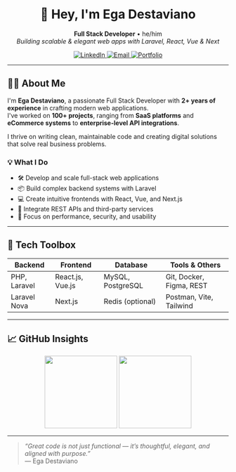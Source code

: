 <!-- README for Ega Destaviano -->

<h1 align="center">👋 Hey, I'm Ega Destaviano</h1>
<p align="center">
  <strong>Full Stack Developer</strong> • he/him<br>
  <em>Building scalable & elegant web apps with Laravel, React, Vue & Next</em>
</p>

<p align="center">
  <a href="https://linkedin.com/in/egadestaviano" target="_blank">
    <img alt="LinkedIn" src="https://img.shields.io/badge/LinkedIn-0077B5?style=flat&logo=linkedin&logoColor=white" />
  </a>
  <a href="mailto:egadestaviano@example.com">
    <img alt="Email" src="https://img.shields.io/badge/Email-D14836?style=flat&logo=gmail&logoColor=white" />
  </a>
  <a href="https://your-portfolio-link.com" target="_blank">
    <img alt="Portfolio" src="https://img.shields.io/badge/Portfolio-000?style=flat&logo=About.me&logoColor=white" />
  </a>
</p>

---

## 🧑‍💻 About Me

I'm **Ega Destaviano**, a passionate Full Stack Developer with **2+ years of experience** in crafting modern web applications.  
I've worked on **100+ projects**, ranging from **SaaS platforms** and **eCommerce systems** to **enterprise-level API integrations**.

I thrive on writing clean, maintainable code and creating digital solutions that solve real business problems.

### 💡 What I Do
- 🛠️ Develop and scale full-stack web applications
- 📦 Build complex backend systems with Laravel
- 💻 Create intuitive frontends with React, Vue, and Next.js
- 🔌 Integrate REST APIs and third-party services
- 🧪 Focus on performance, security, and usability

---

## 🧰 Tech Toolbox

| Backend         | Frontend         | Database         | Tools & Others            |
|----------------|------------------|------------------|---------------------------|
| PHP, Laravel   | React.js, Vue.js | MySQL, PostgreSQL| Git, Docker, Figma, REST  |
| Laravel Nova   | Next.js          | Redis (optional) | Postman, Vite, Tailwind   |

---

## 📈 GitHub Insights

<p align="center">
  <img src="https://github-readme-stats.vercel.app/api?username=egadestaviano&show_icons=true&theme=radical" height="165" />
  <img src="https://github-readme-stats.vercel.app/api/top-langs/?username=egadestaviano&layout=compact&theme=radical" height="165" />
</p>

---

> *“Great code is not just functional — it’s thoughtful, elegant, and aligned with purpose.”*  
> — Ega Destaviano
